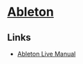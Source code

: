 # [Ableton](https://www.ableton.com/en/)

## Links

- [Ableton Live Manual](https://www.ableton.com/en/manual/welcome-to-live/)
